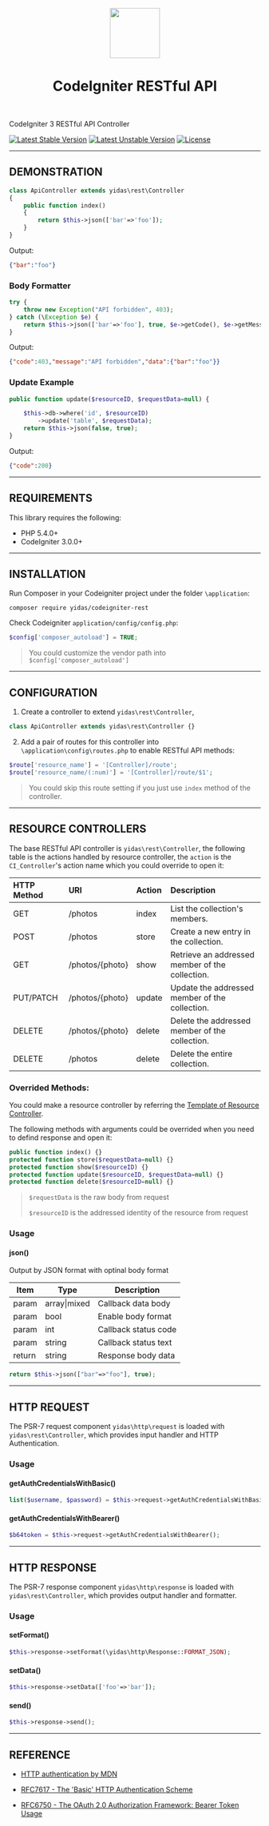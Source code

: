 <p align="center">
    <a href="https://codeigniter.com/" target="_blank">
        <img src="https://codeigniter.com/assets/images/ci-logo-big.png" height="100px">
    </a>
    <h1 align="center">CodeIgniter RESTful API</h1>
    <br>
</p>

CodeIgniter 3 RESTful API Controller

[![Latest Stable Version](https://poser.pugx.org/yidas/codeigniter-rest/v/stable?format=flat-square)](https://packagist.org/packages/yidas/codeigniter-rest)
[![Latest Unstable Version](https://poser.pugx.org/yidas/codeigniter-rest/v/unstable?format=flat-square)](https://packagist.org/packages/yidas/codeigniter-rest)
[![License](https://poser.pugx.org/yidas/codeigniter-rest/license?format=flat-square)](https://packagist.org/packages/yidas/codeigniter-rest)


---

DEMONSTRATION
-------------

```php
class ApiController extends yidas\rest\Controller
{
    public function index()
    {
        return $this->json(['bar'=>'foo']);
    }
}
```

Output:

```json
{"bar":"foo"}
```

### Body Formatter

```php
try {
    throw new Exception("API forbidden", 403);
} catch (\Exception $e) {
    return $this->json(['bar'=>'foo'], true, $e->getCode(), $e->getMessage());
}

```

Output:

```json
{"code":403,"message":"API forbidden","data":{"bar":"foo"}}
```

### Update Example

```php
public function update($resourceID, $requestData=null) {

    $this->db->where('id', $resourceID)
        ->update('table', $requestData);
    return $this->json(false, true);
}
```

Output:

```json
{"code":200}
```

---

REQUIREMENTS
------------
This library requires the following:

- PHP 5.4.0+
- CodeIgniter 3.0.0+

---

INSTALLATION
------------

Run Composer in your Codeigniter project under the folder `\application`:

    composer require yidas/codeigniter-rest
    
Check Codeigniter `application/config/config.php`:

```php
$config['composer_autoload'] = TRUE;
```
    
> You could customize the vendor path into `$config['composer_autoload']`

---

CONFIGURATION
-------------

1. Create a controller to extend `yidas\rest\Controller`, 

```php
class ApiController extends yidas\rest\Controller {}
```

2. Add a pair of routes for this controller into `\application\config\routes.php` to enable RESTful API methods:

```php
$route['resource_name'] = '[Controller]/route';
$route['resource_name/(:num)'] = '[Controller]/route/$1';
```

> You could skip this route setting if you just use `index` method of the controller.

---

RESOURCE CONTROLLERS
--------------------
 
The base RESTful API controller is `yidas\rest\Controller`, the following table is the actions handled by resource controller, the `action` is the `CI_Controller`'s action name which you could override to open it:

|HTTP Method|URI            |Action   |Description                                    |
|:----------|:--------------|:--------|:----------------------------------------------|
|GET        |/photos        |index    |List the collection's members.                 |
|POST       |/photos        |store    |Create a new entry in the collection.          |
|GET        |/photos/{photo}|show     |Retrieve an addressed member of the collection.|
|PUT/PATCH  |/photos/{photo}|update   |Update the addressed member of the collection. |
|DELETE     |/photos/{photo}|delete   |Delete the addressed member of the collection. |
|DELETE     |/photos        |delete   |Delete the entire collection.                  |


### Overrided Methods:

You could make a resource controller by referring the [Template of Resource Controller](https://github.com/yidas/codeigniter-rest/blob/dev/examples/RestController.php).

The following methods with arguments could be overrided when you need to defind response and open it:

```php
public function index() {}
protected function store($requestData=null) {}
protected function show($resourceID) {}
protected function update($resourceID, $requestData=null) {}
protected function delete($resourceID=null) {}
```

> `$requestData` is the raw body from request
> 
> `$resourceID` is the addressed identity of the resource from request


### Usage

#### json()

Output by JSON format with optinal body format

|Item|Type|Description|
|-|-|-|
|param|array\|mixed |Callback data body|
|param| bool |Enable body format|
|param| int |Callback status code|
|param| string |Callback status text|
|return |string| Response body data|

```php
return $this->json(["bar"=>"foo"], true);
```

---

HTTP REQUEST
------------

The PSR-7 request component `yidas\http\request` is loaded with `yidas\rest\Controller`, which provides input handler and HTTP Authentication.

### Usage

#### getAuthCredentialsWithBasic()

```php
list($username, $password) = $this->request->getAuthCredentialsWithBasic();
```

#### getAuthCredentialsWithBearer()

```php
$b64token = $this->request->getAuthCredentialsWithBearer();
```

---

HTTP RESPONSE
-------------

The PSR-7 response component `yidas\http\response` is loaded with `yidas\rest\Controller`, which provides output handler and formatter.

### Usage

#### setFormat()

```php
$this->response->setFormat(\yidas\http\Response::FORMAT_JSON);
```

#### setData()

```php
$this->response->setData(['foo'=>'bar']);
```

#### send()

```php
$this->response->send();
```

---

REFERENCE
---------

- [HTTP authentication by MDN](https://developer.mozilla.org/en-US/docs/Web/HTTP/Authentication)

- [RFC7617 - The 'Basic' HTTP Authentication Scheme](https://tools.ietf.org/html/rfc7617)

- [RFC6750 - The OAuth 2.0 Authorization Framework: Bearer Token Usage](https://tools.ietf.org/html/rfc6750)


